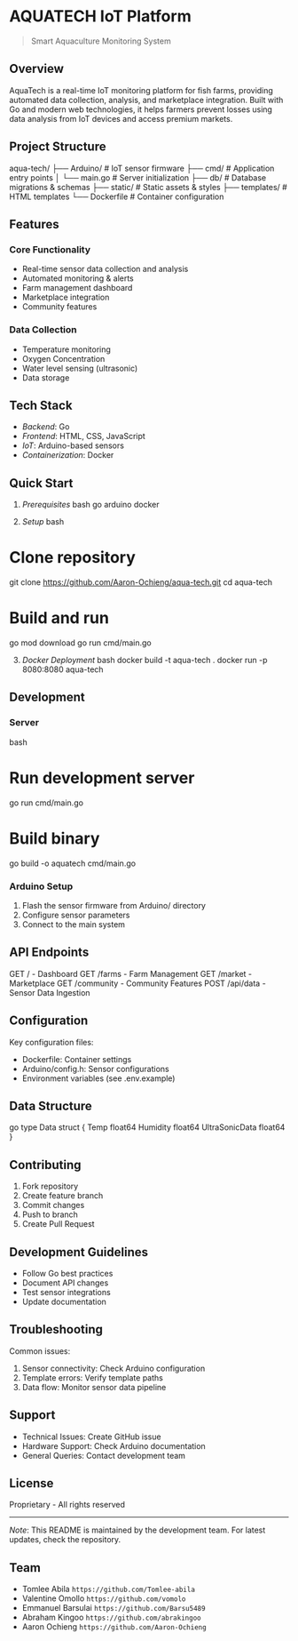 # AQUATECH IoT Platform
> Smart Aquaculture Monitoring System

## Overview

AquaTech is a real-time IoT monitoring platform for fish farms, providing automated data collection, analysis, and marketplace integration. Built with Go and modern web technologies, it helps farmers prevent losses using data analysis from IoT devices and access premium markets.

## Project Structure


aqua-tech/
├── Arduino/           # IoT sensor firmware
├── cmd/              # Application entry points
│   └── main.go       # Server initialization
├── db/               # Database migrations & schemas
├── static/           # Static assets & styles
├── templates/        # HTML templates
└── Dockerfile        # Container configuration


## Features

### Core Functionality
- Real-time sensor data collection and analysis
- Automated monitoring & alerts
- Farm management dashboard
- Marketplace integration
- Community features

### Data Collection
- Temperature monitoring
- Oxygen Concentration
- Water level sensing (ultrasonic)
- Data storage

## Tech Stack

- *Backend*: Go
- *Frontend*: HTML, CSS, JavaScript
- *IoT*: Arduino-based sensors
- *Containerization*: Docker

## Quick Start

1. *Prerequisites*
bash
go 
arduino
docker


2. *Setup*
bash
# Clone repository
git clone https://github.com/Aaron-Ochieng/aqua-tech.git
cd aqua-tech

# Build and run
go mod download
go run cmd/main.go


3. *Docker Deployment*
bash
docker build -t aqua-tech .
docker run -p 8080:8080 aqua-tech


## Development

### Server
bash
# Run development server
go run cmd/main.go

# Build binary
go build -o aquatech cmd/main.go


### Arduino Setup
1. Flash the sensor firmware from Arduino/ directory
2. Configure sensor parameters
3. Connect to the main system

## API Endpoints


GET  /              - Dashboard
GET  /farms         - Farm Management
GET  /market        - Marketplace
GET  /community     - Community Features
POST /api/data      - Sensor Data Ingestion


## Configuration

Key configuration files:
- Dockerfile: Container settings
- Arduino/config.h: Sensor configurations
- Environment variables (see .env.example)

## Data Structure

go
type Data struct {
    Temp           float64
    Humidity       float64
    UltraSonicData float64
}


## Contributing

1. Fork repository
2. Create feature branch
3. Commit changes
4. Push to branch
5. Create Pull Request

## Development Guidelines

- Follow Go best practices
- Document API changes
- Test sensor integrations
- Update documentation

## Troubleshooting

Common issues:
1. Sensor connectivity: Check Arduino configuration
2. Template errors: Verify template paths
3. Data flow: Monitor sensor data pipeline

## Support

- Technical Issues: Create GitHub issue
- Hardware Support: Check Arduino documentation
- General Queries: Contact development team

## License

Proprietary - All rights reserved

---

*Note*: This README is maintained by the development team. For latest updates, check the repository.

## Team

- Tomlee Abila `https://github.com/Tomlee-abila`
- Valentine Omollo `https://github.com/vomolo`
- Emmanuel Barsulai `https://github.com/Barsu5489`
- Abraham Kingoo `https://github.com/abrakingoo`
- Aaron Ochieng `https://github.com/Aaron-Ochieng`

